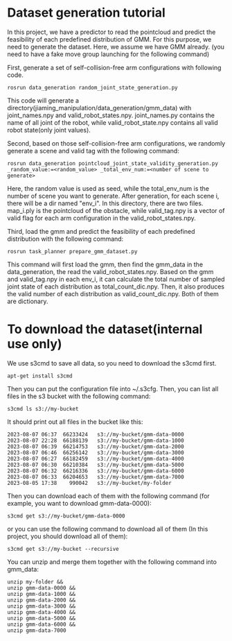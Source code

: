 # Dataset generation tutorial

In this project, we have a predictor to read the pointcloud and predict the feasibility of each predefined distribution of GMM. For this purpose, we need to generate the dataset. Here, we assume we have GMM already. (you need to have a fake move group launching for the following command)

First, generate a set of self-collision-free arm configurations with following code.
```
rosrun data_generation random_joint_state_generation.py
```
This code will generate a directory(jiaming_manipulation/data_generation/gmm_data) with joint_names.npy and valid_robot_states.npy. joint_names.py contains the name of all joint of the robot, while valid_robot_state.npy contains all valid robot state(only joint values).

Second, based on those self-collision-free arm configurations, we randomly generate a scene and valid tag with the following command:
```
rosrun data_generation pointcloud_joint_state_validity_generation.py _random_value:=<random_value> _total_env_num:=<number of scene to generate>
```
Here, the random value is used as seed, while the total_env_num is the number of scene you want to generate. After generation, for each scene i, there will be a dir named "env_i". In this directory, there are two files. map_i.ply is the pointcloud of the obstacle, while valid_tag.npy is a vector of valid flag for each arm configuration in the valid_robot_states.npy.

Third, load the gmm and predict the feasibility of each predefined distribution with the following command:
```
rosrun task_planner prepare_gmm_dataset.py
```

This command will first load the gmm, then find the gmm_data in the data_generation, the read the valid_robot_states.npy. Based on the gmm and valid_tag.npy in each env_i, it can calculate the total number of sampled joint state of each distribution as total_count_dic.npy. Then, it also produces the valid number of each distribution as valid_count_dic.npy. Both of them are dictionary.

# To download the dataset(internal use only)
We use s3cmd to save all data, so you need to download the s3cmd first.
```
apt-get install s3cmd
```
Then you can put the configuration file into ~/.s3cfg. Then, you can list all files in the s3 bucket with the following command:
```
s3cmd ls s3://my-bucket
```
It should print out all files in the bucket like this:
```
2023-08-07 06:37  66233424   s3://my-bucket/gmm-data-0000
2023-08-07 22:28  66188139   s3://my-bucket/gmm-data-1000
2023-08-07 06:39  66214753   s3://my-bucket/gmm-data-2000
2023-08-07 06:46  66256142   s3://my-bucket/gmm-data-3000
2023-08-07 06:27  66182459   s3://my-bucket/gmm-data-4000
2023-08-07 06:30  66210384   s3://my-bucket/gmm-data-5000
2023-08-07 06:32  66216336   s3://my-bucket/gmm-data-6000
2023-08-07 06:33  66204653   s3://my-bucket/gmm-data-7000
2023-08-05 17:38    990042   s3://my-bucket/my-folder
```
Then you can download each of them with the following command (for example, you want to download gmm-data-0000):
```
s3cmd get s3://my-bucket/gmm-data-0000
```
or you can use the following command to download all of them (In this project, you should download all of them):
```
s3cmd get s3://my-bucket --recursive
```
You can unzip and merge them together with the following command into gmm_data:
```
unzip my-folder && 
unzip gmm-data-0000 &&
unzip gmm-data-1000 &&
unzip gmm-data-2000 &&
unzip gmm-data-3000 &&
unzip gmm-data-4000 &&
unzip gmm-data-5000 &&
unzip gmm-data-6000 &&
unzip gmm-data-7000 
```